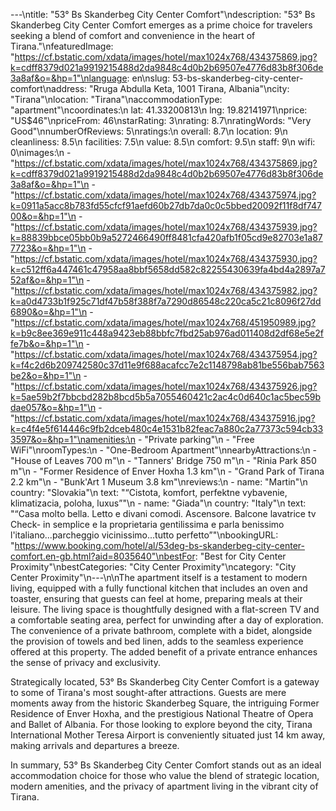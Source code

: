 ---\ntitle: "53° Bs Skanderbeg City Center Comfort"\ndescription: "53° Bs Skanderbeg City Center Comfort emerges as a prime choice for travelers seeking a blend of comfort and convenience in the heart of Tirana."\nfeaturedImage: "https://cf.bstatic.com/xdata/images/hotel/max1024x768/434375869.jpg?k=cdff8379d021a9919215488d2da9848c4d0b2b69507e4776d83b8f306de3a8af&o=&hp=1"\nlanguage: en\nslug: 53-bs-skanderbeg-city-center-comfort\naddress: "Rruga Abdulla Keta, 1001 Tirana, Albania"\ncity: "Tirana"\nlocation: "Tirana"\naccommodationType: "apartment"\ncoordinates:\n  lat: 41.33200813\n  lng: 19.82141971\nprice: "US$46"\npriceFrom: 46\nstarRating: 3\nrating: 8.7\nratingWords: "Very Good"\nnumberOfReviews: 5\nratings:\n  overall: 8.7\n  location: 9\n  cleanliness: 8.5\n  facilities: 7.5\n  value: 8.5\n  comfort: 9.5\n  staff: 9\n  wifi: 0\nimages:\n  - "https://cf.bstatic.com/xdata/images/hotel/max1024x768/434375869.jpg?k=cdff8379d021a9919215488d2da9848c4d0b2b69507e4776d83b8f306de3a8af&o=&hp=1"\n  - "https://cf.bstatic.com/xdata/images/hotel/max1024x768/434375974.jpg?k=0911a5acc8b783fd55cfcf91aefd60b27db7da0c0c5bbed20092f11f8df74700&o=&hp=1"\n  - "https://cf.bstatic.com/xdata/images/hotel/max1024x768/434375939.jpg?k=88839bbce05bb0b9a5272466490ff8481cfa420afb1f05cd9e82703e1a877723&o=&hp=1"\n  - "https://cf.bstatic.com/xdata/images/hotel/max1024x768/434375930.jpg?k=c512ff6a447461c47958aa8bbf5658dd582c82255430639fa4bd4a2897a752af&o=&hp=1"\n  - "https://cf.bstatic.com/xdata/images/hotel/max1024x768/434375982.jpg?k=a0d4733b1f925c71df47b58f388f7a7290d86548c220ca5c21c8096f27dd6890&o=&hp=1"\n  - "https://cf.bstatic.com/xdata/images/hotel/max1024x768/451950989.jpg?k=b9c8ee369e911c448a9423eb88bbfc7fbd25ab976ad011408d2df68e5e2ffe7b&o=&hp=1"\n  - "https://cf.bstatic.com/xdata/images/hotel/max1024x768/434375954.jpg?k=f4c2d6b209742580c37d11e9f688acafcc7e2c1148798ab81be556bab7563be2&o=&hp=1"\n  - "https://cf.bstatic.com/xdata/images/hotel/max1024x768/434375926.jpg?k=5ae59b2f7bbcbd282b8bcd5b5a7055460421c2ac4c0d640c1ac5bec59bdae057&o=&hp=1"\n  - "https://cf.bstatic.com/xdata/images/hotel/max1024x768/434375916.jpg?k=c4f4e5f614446c9fb2dceb480c4e1531b82feac7a880c2a77373c594cb333597&o=&hp=1"\namenities:\n  - "Private parking"\n  - "Free WiFi"\nroomTypes:\n  - "One-Bedroom Apartment"\nnearbyAttractions:\n  - "House of Leaves 700 m"\n  - "Tanners' Bridge 750 m"\n  - "Rinia Park 850 m"\n  - "Former Residence of Enver Hoxha 1.3 km"\n  - "Grand Park of Tirana 2.2 km"\n  - "Bunk'Art 1 Museum 3.8 km"\nreviews:\n  - name: "Martin"\n    country: "Slovakia"\n    text: "“Cistota, komfort, perfektne vybavenie, klimatizacia, poloha, luxus”"\n  - name: "Giada"\n    country: "Italy"\n    text: "“Casa molto bella. Letto e divani comodi. Ascensore. Balcone lavatrice tv Check- in semplice e la proprietaria gentilissima e parla benissimo l'italiano...parcheggio vicinissimo...tutto perfetto”"\nbookingURL: "https://www.booking.com/hotel/al/53deg-bs-skanderbeg-city-center-comfort.en-gb.html?aid=8035640"\nbestFor: "Best for City Center Proximity"\nbestCategories: "City Center Proximity"\ncategory: "City Center Proximity"\n---\n\nThe apartment itself is a testament to modern living, equipped with a fully functional kitchen that includes an oven and toaster, ensuring that guests can feel at home, preparing meals at their leisure. The living space is thoughtfully designed with a flat-screen TV and a comfortable seating area, perfect for unwinding after a day of exploration. The convenience of a private bathroom, complete with a bidet, alongside the provision of towels and bed linen, adds to the seamless experience offered at this property. The added benefit of a private entrance enhances the sense of privacy and exclusivity.

Strategically located, 53° Bs Skanderbeg City Center Comfort is a gateway to some of Tirana's most sought-after attractions. Guests are mere moments away from the historic Skanderbeg Square, the intriguing Former Residence of Enver Hoxha, and the prestigious National Theatre of Opera and Ballet of Albania. For those looking to explore beyond the city, Tirana International Mother Teresa Airport is conveniently situated just 14 km away, making arrivals and departures a breeze.

In summary, 53° Bs Skanderbeg City Center Comfort stands out as an ideal accommodation choice for those who value the blend of strategic location, modern amenities, and the privacy of apartment living in the vibrant city of Tirana.